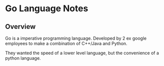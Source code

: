 # Go Language Notes

## Overview

Go is a imperative programming language. Developed by 2 ex google employees to make a combination of C++/Java and Python.

They wanted the speed of a lower level language, but the convenience of a python language.
